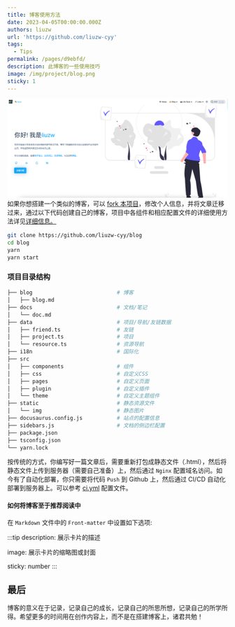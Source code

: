 ```yaml
---
title: 博客使用方法
date: 2023-04-05T00:00:00.000Z
authors: liuzw
url: 'https://github.com/liuzw-cyy'
tags:
  - Tips
permalink: /pages/d9ebfd/
description: 此博客的一些使用技巧
image: /img/project/blog.png
sticky: 1
---
```

![](../../static/img/project/blog.png)
如果你想搭建一个类似的博客，可以 [fork 本项目](https://github.com/liuzw-cyy/blog/fork)，修改个人信息，并将文章迁移过来，通过以下代码创建自己的博客，项目中各组件和相应配置文件的详细使用方法详见[详细信息。](/docs/docusaurus-guides)
```bash
git clone https://github.com/liuzw-cyy/blog
cd blog
yarn
yarn start
```

<!-- truncate -->

### 项目目录结构
```bash
├── blog                           # 博客
│   ├── blog.md
├── docs                           # 文档/笔记
│   └── doc.md
├── data                           # 项目/导航/友链数据
│   ├── friend.ts                  # 友链
│   ├── project.ts                 # 项目
│   └── resource.ts                # 资源导航
├── i18n                           # 国际化
├── src
│   ├── components                 # 组件
│   ├── css                        # 自定义CSS
│   ├── pages                      # 自定义页面
│   ├── plugin                     # 自定义插件
│   └── theme                      # 自定义主题组件
├── static                         # 静态资源文件
│   └── img                        # 静态图片
├── docusaurus.config.js           # 站点的配置信息
├── sidebars.js                    # 文档的侧边栏配置
├── package.json
├── tsconfig.json
└── yarn.lock
```

按传统的方式，你编写好一篇文章后，需要重新打包成静态文件（.html），然后将静态文件上传到服务器（需要自己准备）上，然后通过 `Nginx` 配置域名访问。如今有了自动化部署，你只需要将代码 `Push` 到 Github 上，然后通过 CI/CD 自动化部署到服务器上。可以参考 [ci.yml](https://github.com/liuzw-cyy/blog/blob/main/.github/workflows/ci.yml) 配置文件。

#### 如何将博客至于推荐阅读中
在 `Markdown` 文件中的 `Front-matter` 中设置如下选项:

:::tip
description: 展示卡片的描述

image: 展示卡片的缩略图或封面

sticky: number
:::

## 最后

博客的意义在于记录，记录自己的成长，记录自己的所思所想，记录自己的所学所得。希望更多的时间用在创作内容上，而不是在搭建博客上，诸君共勉！


